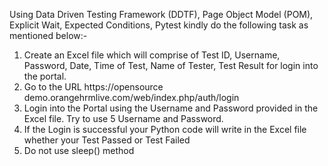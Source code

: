 Using Data Driven Testing Framework (DDTF), Page Object Model (POM), Explicit Wait, Expected Conditions, Pytest kindly do the following task as mentioned below:-

1) Create an Excel file which will comprise of Test ID, Username, Password, Date, Time of Test, Name of Tester, Test Result for login into the portal.
2) Go to the URL https://opensource demo.orangehrmlive.com/web/index.php/auth/login
3) Login into the Portal using the Username and Password provided in the Excel file. Try to use 5 Username and Password.
4) If the Login is successful your Python code will write in the Excel file whether your Test Passed or Test Failed
5) Do not use sleep() method

